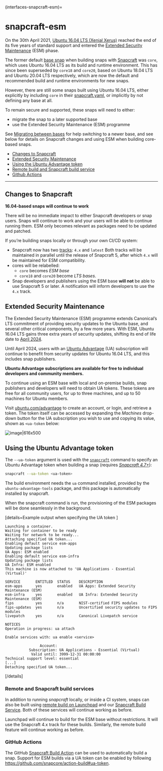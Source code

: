 (interfaces-snapcraft-esm)=
# snapcraft-esm

On the 30th April 2021, [Ubuntu 16.04 LTS (Xenial Xerus)](https://releases.ubuntu.com/16.04/) reached the end of its five years of standard support and entered the [Extended Security Maintenance](https://ubuntu.com/security/esm) (ESM) phase.

The former default [base snap](/interfaces/base-snaps) when building snaps with [Snapcraft](/) was `core`, which uses Ubuntu 16.04 LTS as its build and runtime environment. This has since been superseded by `core18` and `core20`, based on Ubuntu 18.04 LTS and Ubuntu 20.04 LTS respectively, which are now the default and recommended build and runtime environments for new snaps.

However, there are still some snaps built using Ubuntu 16.04 LTS, either explicitly by  including `core` in their [snapcraft.yaml](/), or implicitly by not defining any base at all.

To remain secure and supported, these snaps will need to either:

- migrate the snap to a later supported base
- use the Extended Security Maintenance (ESM) programme

See [Migrating between bases](/interfaces/migrating-bases) for help switching to a newer base, and see below for details on Snapcraft changes and using ESM when building core-based snaps.

- [Changes to Snapcraft](#heading--changes)
- [Extended Security Maintenance](#heading--esm)
- [Using the Ubuntu Advantage token](#heading--using)
- [Remote build and Snapcraft build service](#heading--launchpad)
- [Github Actions](#heading--github)

---

<h2 id='heading--changes'>Changes to Snapcraft</h2>

**16.04-based snaps will continue to work**

There will be no immediate impact to either Snapcraft developers or snap users. Snaps will continue to work and your users will be able to continue running them. ESM only becomes relevant as packages need to be updated and patched.

If you’re building snaps locally or through your own CI/CD system:
* Snapcraft now has two [tracks](/t/channels/551#heading--tracks): `4.x` and `latest`
  Both tracks will be maintained in parallel until the release of Snapcraft 5, after which  `4.x` will be maintained for ESM compatibility.
* cores will be relabelled: 
  - `core` becomes *ESM base*
  - `core18` and `core20` become *LTS bases*.
* Snap developers and publishers using the ESM base **will not** be able to use Snapcraft 5 or later. A notification will inform developers to use the `4.x` track.


<h2 id='heading--esm'> Extended Security Maintenance</h2>

The Extended Security Maintenance (ESM) programme extends Canonical’s LTS commitment of providing security updates to the Ubuntu base, and several other critical components, by a few more years. With ESM, Ubuntu 16.04 LTS gains three extra years of security updates, shifting its end of life date to  [April 2024](https://ubuntu.com/security/esm).

Until April 2024, users with an [Ubuntu Advantage](https://ubuntu.com/advantage) (UA) subscription will continue to benefit from security updates for Ubuntu 16.04 LTS, and this includes snap publishers. 

**Ubuntu Advantage subscriptions are available for free to individual developers and community members.**

To continue using an ESM base with local and on-premise builds, snap publishers and developers will need to obtain UA tokens. These tokens are free for all community users, for up to three machines, and up to 50 machines for Ubuntu members.

Visit [ubuntu.com/advantage](https://ubuntu.com/advantage) to create an account, or login, and retrieve a token. The token itself can be accessed by expanding the _Machines_ drop-down button for the UA subscription you wish to use and copying its value, shown as `<ua-token` below:

![image|616x500](upload://cGk9YfVy0Q7F7y2PPzaJaZjDjCU.png) 

<h2 id='heading--using'>Using the Ubuntu Advantage token</h2>

The `--ua-token` argument is used with the [`snapcraft`](/) command to specify an Ubuntu Advantage token when building a snap (requires _[Snapcraft 4.7+](/interfaces/release-notes-snapcraft-4-7)_):

```bash
snapcraft --ua-token <ua-token>
```

The build environment needs the `ua` command installed, provided by the `ubuntu-advantage-tools` package, and this package is automatically installed by snapcraft.

When the snapcraft command is run, the provisioning of the ESM packages will be done seamlessly in the background.

[details=Example output when specifying the UA token ]
```no-highlight
Launching a container.
Waiting for container to be ready
Waiting for network to be ready...
Attaching specified UA token...
Enabling default service esm-apps
Updating package lists
UA Apps: ESM enabled
Enabling default service esm-infra
Updating package lists
UA Infra: ESM enabled
This machine is now attached to 'UA Applications - Essential (Virtual)'

SERVICE       ENTITLED  STATUS    DESCRIPTION
esm-apps      yes       enabled   UA Apps: Extended Security Maintenance (ESM)
esm-infra     yes       enabled   UA Infra: Extended Security Maintenance (ESM)
fips          yes       n/a       NIST-certified FIPS modules
fips-updates  yes       n/a       Uncertified security updates to FIPS modules
livepatch     yes       n/a       Canonical Livepatch service

NOTICES
Operation in progress: ua attach

Enable services with: ua enable <service>

                Account:
           Subscription: UA Applications - Essential (Virtual)
            Valid until: 3999-12-31 00:00:00
Technical support level: essential
[...]
Detaching specified UA token...
```
[/details]

<h3 id='heading--launchpad'>Remote and Snapcraft build services</h3>

In addition to running _snapcraft_ locally, or inside a CI system, snaps can also be built using [remote build on Launchpad](/) and our [Snapcraft Build Service](https://snapcraft.io/build). Both of these services will continue working as before.

Launchpad will continue to build for the ESM base without restrictions. It will use the Snapcraft 4.x track for these builds. Similarly, the remote build feature will continue working as before.

<h3 id='heading--github'>GitHub Actions</h3>

The GitHub [Snapcraft Build Action](https://github.com/snapcore/action-build) can be used to automatically build a snap. Support for ESM builds via a UA token can be enabled by following https://github.com/snapcore/action-build#ua-token.

